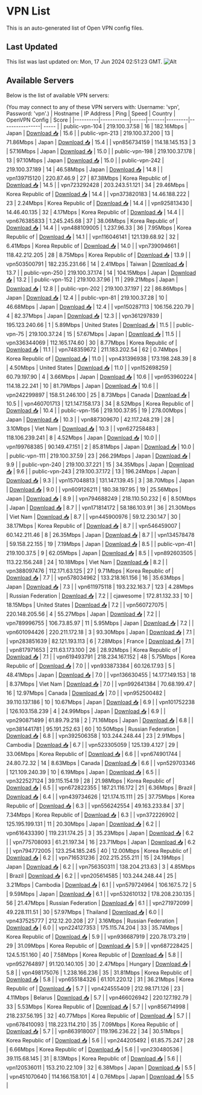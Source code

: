 # VPN List

This is an auto-generated list of Open VPN config files.

## Last Updated

This list was last updated on: Mon, 17 Jun 2024 02:51:23 GMT.
![Alt](https://repobeats.axiom.co/api/embed/186b98318ef1479477931607c1ad7d823f12451f.svg "Repobeats analytics image")

## Available Servers

Below is the list of available VPN servers:

(You may connect to any of these VPN servers with: Username: 'vpn', Password: 'vpn'.)
| Hostname | IP Address | Ping | Speed | Country | OpenVPN Config | Score |
|----------|------------|------|-------|---------|----------------| ----- |
| public-vpn-104 | 219.100.37.58 | 16 | 182.16Mbps | Japan | [Download 📥](./configs/server_0_JP.ovpn) | 15.6 |
| public-vpn-213 | 219.100.37.200 | 13 | 71.86Mbps | Japan | [Download 📥](./configs/server_1_JP.ovpn) | 15.4 |
| vpn856734159 | 114.18.145.153 | 3 | 57.16Mbps | Japan | [Download 📥](./configs/server_2_JP.ovpn) | 15.0 |
| public-vpn-198 | 219.100.37.178 | 13 | 97.10Mbps | Japan | [Download 📥](./configs/server_3_JP.ovpn) | 15.0 |
| public-vpn-242 | 219.100.37.189 | 14 | 46.58Mbps | Japan | [Download 📥](./configs/server_4_JP.ovpn) | 14.8 |
| vpn139715120 | 220.87.46.9 | 27 | 87.38Mbps | Korea Republic of | [Download 📥](./configs/server_5_KR.ovpn) | 14.5 |
| vpn723292428 | 203.243.51.121 | 34 | 29.46Mbps | Korea Republic of | [Download 📥](./configs/server_6_KR.ovpn) | 14.4 |
| vpn373820183 | 14.46.188.222 | 23 | 2.24Mbps | Korea Republic of | [Download 📥](./configs/server_7_KR.ovpn) | 14.4 |
| vpn925813430 | 14.46.40.135 | 32 | 4.17Mbps | Korea Republic of | [Download 📥](./configs/server_8_KR.ovpn) | 14.4 |
| vpn676385833 | 1.245.245.68 | 37 | 38.06Mbps | Korea Republic of | [Download 📥](./configs/server_9_KR.ovpn) | 14.4 |
| vpn488109005 | 1.237.96.33 | 36 | 7.95Mbps | Korea Republic of | [Download 📥](./configs/server_10_KR.ovpn) | 14.1 |
| vpn116046141 | 121.139.68.92 | 32 | 6.41Mbps | Korea Republic of | [Download 📥](./configs/server_11_KR.ovpn) | 14.0 |
| vpn739094661 | 118.42.212.205 | 28 | 8.75Mbps | Korea Republic of | [Download 📥](./configs/server_12_KR.ovpn) | 13.9 |
| vpn503500791 | 182.235.231.66 | 14 | 2.41Mbps | Taiwan | [Download 📥](./configs/server_13_TW.ovpn) | 13.7 |
| public-vpn-250 | 219.100.37.174 | 14 | 104.15Mbps | Japan | [Download 📥](./configs/server_14_JP.ovpn) | 13.2 |
| public-vpn-152 | 219.100.37.96 | 11 | 299.21Mbps | Japan | [Download 📥](./configs/server_15_JP.ovpn) | 12.8 |
| public-vpn-202 | 219.100.37.197 | 22 | 86.86Mbps | Japan | [Download 📥](./configs/server_16_JP.ovpn) | 12.4 |
| public-vpn-81 | 219.100.37.28 | 10 | 46.68Mbps | Japan | [Download 📥](./configs/server_17_JP.ovpn) | 12.4 |
| vpn150287113 | 106.156.220.79 | 4 | 82.37Mbps | Japan | [Download 📥](./configs/server_18_JP.ovpn) | 12.3 |
| vpn361297839 | 195.123.240.66 | 1 | 5.89Mbps | United States | [Download 📥](./configs/server_19_US.ovpn) | 11.5 |
| public-vpn-75 | 219.100.37.24 | 15 | 57.67Mbps | Japan | [Download 📥](./configs/server_20_JP.ovpn) | 11.5 |
| vpn336344069 | 112.165.174.60 | 30 | 8.77Mbps | Korea Republic of | [Download 📥](./configs/server_21_KR.ovpn) | 11.1 |
| vpn748359672 | 211.183.202.54 | 62 | 0.74Mbps | Korea Republic of | [Download 📥](./configs/server_22_KR.ovpn) | 11.0 |
| vpn431396938 | 173.198.248.39 | 8 | 4.50Mbps | United States | [Download 📥](./configs/server_23_US.ovpn) | 11.0 |
| vpn152698259 | 60.79.197.90 | 4 | 3.66Mbps | Japan | [Download 📥](./configs/server_24_JP.ovpn) | 10.6 |
| vpn953960224 | 114.18.22.241 | 10 | 81.79Mbps | Japan | [Download 📥](./configs/server_25_JP.ovpn) | 10.6 |
| vpn242299897 | 158.51.246.100 | 25 | 8.73Mbps | Canada | [Download 📥](./configs/server_26_CA.ovpn) | 10.5 |
| vpn460701713 | 121.147.158.173 | 34 | 8.52Mbps | Korea Republic of | [Download 📥](./configs/server_27_KR.ovpn) | 10.4 |
| public-vpn-156 | 219.100.37.95 | 19 | 278.00Mbps | Japan | [Download 📥](./configs/server_28_JP.ovpn) | 10.3 |
| vpn887309670 | 42.117.248.219 | 28 | 3.10Mbps | Viet Nam | [Download 📥](./configs/server_29_VN.ovpn) | 10.3 |
| vpn627258483 | 118.106.239.241 | 8 | 4.52Mbps | Japan | [Download 📥](./configs/server_30_JP.ovpn) | 10.0 |
| vpn199768385 | 90.149.47.151 | 2 | 85.81Mbps | Japan | [Download 📥](./configs/server_31_JP.ovpn) | 10.0 |
| public-vpn-111 | 219.100.37.59 | 23 | 266.29Mbps | Japan | [Download 📥](./configs/server_32_JP.ovpn) | 9.9 |
| public-vpn-240 | 219.100.37.221 | 15 | 34.35Mbps | Japan | [Download 📥](./configs/server_33_JP.ovpn) | 9.6 |
| public-vpn-243 | 219.100.37.172 | 13 | 196.24Mbps | Japan | [Download 📥](./configs/server_34_JP.ovpn) | 9.3 |
| vpn157048813 | 131.147.139.45 | 3 | 38.70Mbps | Japan | [Download 📥](./configs/server_35_JP.ovpn) | 9.0 |
| vpn609126211 | 180.38.197.95 | 19 | 25.56Mbps | Japan | [Download 📥](./configs/server_36_JP.ovpn) | 8.9 |
| vpn794688249 | 218.110.50.232 | 6 | 8.50Mbps | Japan | [Download 📥](./configs/server_37_JP.ovpn) | 8.7 |
| vpn171814172 | 58.186.103.91 | 36 | 21.30Mbps | Viet Nam | [Download 📥](./configs/server_38_VN.ovpn) | 8.7 |
| vpn445900976 | 59.12.230.147 | 30 | 38.17Mbps | Korea Republic of | [Download 📥](./configs/server_39_KR.ovpn) | 8.7 |
| vpn546459007 | 60.142.211.46 | 8 | 26.35Mbps | Japan | [Download 📥](./configs/server_40_JP.ovpn) | 8.7 |
| vpn134578478 | 59.158.22.155 | 19 | 7.19Mbps | Japan | [Download 📥](./configs/server_41_JP.ovpn) | 8.5 |
| public-vpn-41 | 219.100.37.5 | 9 | 62.05Mbps | Japan | [Download 📥](./configs/server_42_JP.ovpn) | 8.5 |
| vpn892603505 | 113.22.156.248 | 24 | 10.18Mbps | Viet Nam | [Download 📥](./configs/server_43_VN.ovpn) | 8.2 |
| vpn388097476 | 112.171.63.125 | 27 | 9.71Mbps | Korea Republic of | [Download 📥](./configs/server_44_KR.ovpn) | 7.7 |
| vpn578034962 | 133.218.161.156 | 16 | 35.63Mbps | Japan | [Download 📥](./configs/server_45_JP.ovpn) | 7.3 |
| vpn611975118 | 193.232.163.7 | 123 | 4.28Mbps | Russian Federation | [Download 📥](./configs/server_46_RU.ovpn) | 7.2 |
| cjawesome | 172.81.132.33 | 10 | 18.15Mbps | United States | [Download 📥](./configs/server_47_US.ovpn) | 7.2 |
| vpn560727075 | 220.148.205.56 | 4 | 55.27Mbps | Japan | [Download 📥](./configs/server_48_JP.ovpn) | 7.2 |
| vpn789996755 | 106.73.85.97 | 11 | 5.95Mbps | Japan | [Download 📥](./configs/server_49_JP.ovpn) | 7.2 |
| vpn601094426 | 220.211.172.18 | 3 | 93.30Mbps | Japan | [Download 📥](./configs/server_50_JP.ovpn) | 7.1 |
| vpn283851639 | 82.121.193.113 | 6 | 7.28Mbps | France | [Download 📥](./configs/server_51_FR.ovpn) | 7.1 |
| vpn817971653 | 211.63.173.100 | 26 | 28.92Mbps | Korea Republic of | [Download 📥](./configs/server_52_KR.ovpn) | 7.1 |
| vpn619493791 | 218.234.167.152 | 48 | 5.75Mbps | Korea Republic of | [Download 📥](./configs/server_53_KR.ovpn) | 7.0 |
| vpn933873384 | 60.126.17.93 | 5 | 48.41Mbps | Japan | [Download 📥](./configs/server_54_JP.ovpn) | 7.0 |
| vpn136630455 | 14.177.149.153 | 18 | 8.37Mbps | Viet Nam | [Download 📥](./configs/server_55_VN.ovpn) | 7.0 |
| vpn992641384 | 70.68.199.47 | 16 | 12.97Mbps | Canada | [Download 📥](./configs/server_56_CA.ovpn) | 7.0 |
| vpn952500482 | 39.110.137.186 | 10 | 10.67Mbps | Japan | [Download 📥](./configs/server_57_JP.ovpn) | 6.9 |
| vpn101752238 | 126.103.158.239 | 4 | 24.99Mbps | Japan | [Download 📥](./configs/server_58_JP.ovpn) | 6.9 |
| vpn290871499 | 61.89.79.218 | 2 | 71.16Mbps | Japan | [Download 📥](./configs/server_59_JP.ovpn) | 6.8 |
| vpn381441781 | 95.191.252.63 | 60 | 10.50Mbps | Russian Federation | [Download 📥](./configs/server_60_RU.ovpn) | 6.8 |
| vpn392506358 | 103.244.248.44 | 23 | 2.91Mbps | Cambodia | [Download 📥](./configs/server_61_KH.ovpn) | 6.7 |
| vpn523305059 | 125.139.4.127 | 29 | 33.06Mbps | Korea Republic of | [Download 📥](./configs/server_62_KR.ovpn) | 6.6 |
| vpn674901744 | 24.80.72.32 | 14 | 8.63Mbps | Canada | [Download 📥](./configs/server_63_CA.ovpn) | 6.6 |
| vpn529703346 | 121.109.240.39 | 10 | 6.19Mbps | Japan | [Download 📥](./configs/server_64_JP.ovpn) | 6.5 |
| vpn322527124 | 39.115.154.19 | 28 | 21.98Mbps | Korea Republic of | [Download 📥](./configs/server_65_KR.ovpn) | 6.5 |
| vpn672822355 | 187.21.116.172 | 21 | 6.36Mbps | Brazil | [Download 📥](./configs/server_66_BR.ovpn) | 6.4 |
| vpn439734626 | 121.174.15.111 | 25 | 37.75Mbps | Korea Republic of | [Download 📥](./configs/server_67_KR.ovpn) | 6.3 |
| vpn556242554 | 49.163.233.84 | 37 | 7.34Mbps | Korea Republic of | [Download 📥](./configs/server_68_KR.ovpn) | 6.3 |
| vpn372226902 | 125.195.199.131 | 11 | 20.30Mbps | Japan | [Download 📥](./configs/server_69_JP.ovpn) | 6.2 |
| vpn616433390 | 119.231.174.25 | 3 | 35.23Mbps | Japan | [Download 📥](./configs/server_70_JP.ovpn) | 6.2 |
| vpn775708093 | 61.21.197.34 | 16 | 23.71Mbps | Japan | [Download 📥](./configs/server_71_JP.ovpn) | 6.2 |
| vpn794772005 | 123.254.185.245 | 40 | 12.00Mbps | Korea Republic of | [Download 📥](./configs/server_72_KR.ovpn) | 6.2 |
| vpn716531236 | 202.215.255.211 | 15 | 24.19Mbps | Japan | [Download 📥](./configs/server_73_JP.ovpn) | 6.2 |
| vpn756350311 | 138.204.213.63 | 3 | 4.85Mbps | Brazil | [Download 📥](./configs/server_74_BR.ovpn) | 6.2 |
| vpn205614585 | 103.244.248.44 | 25 | 3.21Mbps | Cambodia | [Download 📥](./configs/server_75_KH.ovpn) | 6.1 |
| vpn579724964 | 106.167.5.72 | 5 | 9.59Mbps | Japan | [Download 📥](./configs/server_76_JP.ovpn) | 6.1 |
| vpn532610132 | 178.208.230.135 | 56 | 21.47Mbps | Russian Federation | [Download 📥](./configs/server_77_RU.ovpn) | 6.1 |
| vpn271972099 | 49.228.111.51 | 30 | 57.97Mbps | Thailand | [Download 📥](./configs/server_78_TH.ovpn) | 6.0 |
| vpn437525777 | 212.12.20.208 | 27 | 3.16Mbps | Russian Federation | [Download 📥](./configs/server_79_RU.ovpn) | 6.0 |
| vpn224127353 | 175.115.74.204 | 33 | 35.74Mbps | Korea Republic of | [Download 📥](./configs/server_80_KR.ovpn) | 5.9 |
| vpn936687919 | 220.78.173.219 | 29 | 31.09Mbps | Korea Republic of | [Download 📥](./configs/server_81_KR.ovpn) | 5.9 |
| vpn687228425 | 124.5.151.160 | 40 | 7.58Mbps | Korea Republic of | [Download 📥](./configs/server_82_KR.ovpn) | 5.8 |
| vpn952764897 | 91.120.140.105 | 30 | 2.47Mbps | Hungary | [Download 📥](./configs/server_83_HU.ovpn) | 5.8 |
| vpn498175076 | 1.238.166.236 | 35 | 31.81Mbps | Korea Republic of | [Download 📥](./configs/server_84_KR.ovpn) | 5.8 |
| vpn655184326 | 61.101.220.12 | 31 | 36.21Mbps | Korea Republic of | [Download 📥](./configs/server_85_KR.ovpn) | 5.7 |
| vpn424555409 | 212.98.171.126 | 23 | 4.11Mbps | Belarus | [Download 📥](./configs/server_86_BY.ovpn) | 5.7 |
| vpn466026942 | 220.127.192.79 | 33 | 5.53Mbps | Korea Republic of | [Download 📥](./configs/server_87_KR.ovpn) | 5.7 |
| vpn856714998 | 218.237.56.195 | 32 | 40.77Mbps | Korea Republic of | [Download 📥](./configs/server_88_KR.ovpn) | 5.7 |
| vpn678410093 | 118.223.114.210 | 35 | 7.09Mbps | Korea Republic of | [Download 📥](./configs/server_89_KR.ovpn) | 5.7 |
| vpn863918007 | 119.196.236.22 | 34 | 30.51Mbps | Korea Republic of | [Download 📥](./configs/server_90_KR.ovpn) | 5.6 |
| vpn244205492 | 61.85.75.247 | 28 | 6.66Mbps | Korea Republic of | [Download 📥](./configs/server_91_KR.ovpn) | 5.6 |
| vpn230480536 | 39.115.68.145 | 31 | 8.13Mbps | Korea Republic of | [Download 📥](./configs/server_92_KR.ovpn) | 5.6 |
| vpn120536011 | 153.210.22.109 | 32 | 6.38Mbps | Japan | [Download 📥](./configs/server_93_JP.ovpn) | 5.5 |
| vpn451070640 | 114.166.158.101 | 4 | 0.76Mbps | Japan | [Download 📥](./configs/server_94_JP.ovpn) | 5.5 |
